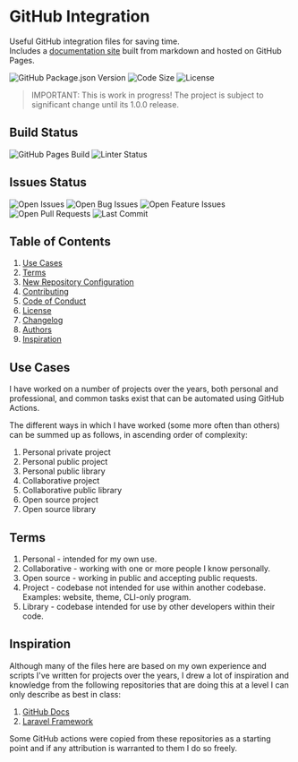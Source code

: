 # GitHub Integration

Useful GitHub integration files for saving time.  
Includes a [documentation site](https://zachwatkins.github.io/.github/) built from markdown and hosted on GitHub Pages.  

![GitHub Package.json Version](https://img.shields.io/github/package-json/v/zachwatkins/.github)
![Code Size](https://img.shields.io/github/languages/code-size/zachwatkins/.github)
![License](https://img.shields.io/github/license/zachwatkins/.github)

> IMPORTANT: This is work in progress! The project is subject to significant change until its 1.0.0 release.

## Build Status

![GitHub Pages Build](https://img.shields.io/github/actions/workflow/status/zachwatkins/.github/github-pages.yml?label=GitHub%20Pages&logo=github)
![Linter Status](https://img.shields.io/github/actions/workflow/status/zachwatkins/.github/lint_js.yml?label=Lint%20JS)

## Issues Status

![Open Issues](https://img.shields.io/github/issues-raw/zachwatkins/.github)
![Open Bug Issues](https://img.shields.io/github/issues/zachwatkins/.github/bug)
![Open Feature Issues](https://img.shields.io/github/issues/zachwatkins/.github/feature)
![Open Pull Requests](https://img.shields.io/github/issues-pr-raw/zachwatkins/.github)
![Last Commit](https://img.shields.io/github/last-commit/zachwatkins/.github)

## Table of Contents

1. [Use Cases](#use-cases)
2. [Terms](#terms)
3. [New Repository Configuration](./content/new-repository-configuration.md)
4. [Contributing](./CONTRIBUTING.md)
5. [Code of Conduct](./CODE_OF_CONDUCT.md)
6. [License](./LICENSE.md)
7. [Changelog](./CHANGELOG.md)
8. [Authors](./AUTHORS.md)
9. [Inspiration](#inspiration)

## Use Cases

I have worked on a number of projects over the years, both personal and professional, and common tasks exist that can be automated using GitHub Actions.

The different ways in which I have worked (some more often than others) can be summed up as follows, in ascending order of complexity:

1. Personal private project
2. Personal public project
3. Personal public library
4. Collaborative project
6. Collaborative public library
8. Open source project
7. Open source library

## Terms

1. Personal - intended for my own use.
2. Collaborative - working with one or more people I know personally.
3. Open source - working in public and accepting public requests.
4. Project - codebase not intended for use within another codebase. Examples: website, theme, CLI-only program.
5. Library - codebase intended for use by other developers within their code.

## Inspiration

Although many of the files here are based on my own experience and scripts I've written for projects over the years, I drew a lot of inspiration and knowledge from the following repositories that are doing this at a level I can only describe as best in class:

1. [GitHub Docs](https://github.com/github/docs)
2. [Laravel Framework](https://github.com/laravel/.github)

Some GitHub actions were copied from these repositories as a starting point and if any attribution is warranted to them I do so freely.
